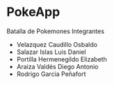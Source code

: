# PokeApp
Batalla de Pokemones
Integrantes 

- Velazquez Caudillo Osbaldo 
- Salazar Islas Luis Daniel
- Portilla Hermenegildo Elizabeth
- Araiza Valdés Diego Antonio
- Rodrigo Garcia Peñafort

